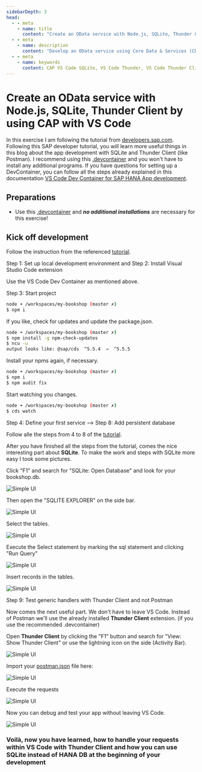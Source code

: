 ```yaml
---
sidebarDepth: 3
head:
  - - meta
    - name: title
      content: "Create an OData service with Node.js, SQLite, Thunder Client by using CAP with VS Code"
  - - meta
    - name: description
      content: "Develop an OData service using Core Data & Services (CDS), Node.js, and SQLite, by using the SAP Cloud Application Programming Model (CAP) and developing on your local environment. Learn, how to work with SQLite and how to use the extension Thunder Client (instead of Postman) within of VS Code."
  - - meta
    - name: keywords
      content: CAP VS Code SQLite, VS Code Thunder, VS Code Thunder Client, CAP VS Code Postman, CAP SAP HANA XSA, XSA, VS Code Dev Container, CAP Node, xs, CAP Node Odata
---
```


# Create an OData service with Node.js, SQLite, Thunder Client by using CAP with VS Code

 In this exercise I am following the tutorial from  [developers.sap.com](https://developers.sap.com/tutorials/cp-apm-nodejs-create-service.html). Following this SAP developer tutorial, you will learn more useful things in this blog about the app development with SQLite and Thunder Client (like Postman). I recommend using this [.devcontainer](https://github.com/draschke/my-bookshop/tree/master/.devcontainer) and you won't have to install any additional programs.
 If you have questions for setting up a DevContainer, you can follow all the steps already explained in this documentation [VS Code Dev Container for SAP HANA App development](https://draschke.github.io/vsc-sap-hana-mta-dev-env-node14x/).

## Preparations

- Use this [.devcontainer](https://github.com/draschke/my-bookshop/tree/master/.devcontainer) and ***no additional installations*** are necessary for this exercise!

## Kick off development

Follow the instruction from the referenced [tutorial](https://developers.sap.com/tutorials/cp-apm-nodejs-create-service.html).

Step 1: Set up local development environment and Step 2: Install Visual Studio Code extension

Use the VS Code Dev Container as mentioned above.

Step 3: Start project

```bash
node ➜ /workspaces/my-bookshop (master ✗)
$ npm i
```

If you like, check for updates and update the package.json.

```bash
node ➜ /workspaces/my-bookshop (master ✗)
$ npm install -g npm-check-updates 
$ ncu -u
output looks like: @sap/cds  ^5.5.4  →  ^5.5.5
```

Install your npms again, if necessary.

```bash
node ➜ /workspaces/my-bookshop (master ✗)
$ npm i
$ npm audit fix
```

Start watching you changes.

```bash
node ➜ /workspaces/my-bookshop (master ✗)
$ cds watch
```

Step 4: Define your first service --> Step 8: Add persistent database

Follow alle the steps from 4 to 8 of the [tutorial](https://developers.sap.com/tutorials/cp-apm-nodejs-create-service.html).

After you have finished all the steps from the tutorial, comes the nice interesting part about **SQLite**.
To make the work and steps with SQLite more easy I took some pictures.

Click "F1" and search for "SQLite: Open Database" and look for your bookshop.db.

![Simple UI](../images/Blogs-SAP-Com/2/start-sqlite-db.png)

Then open the "SQLITE EXPLORER" on the side bar.

![Simple UI](../images/Blogs-SAP-Com/2/sqlite-show-records2.png)

Select the tables.

![Simple UI](../images/Blogs-SAP-Com/2/sqlite-select-records.png)

Execute the Select statement by marking the sql statement and clicking "Run Query"

![Simple UI](../images/Blogs-SAP-Com/2/sqlite-run-selected-statement.png)

Insert records in the tables.

![Simple UI](../images/Blogs-SAP-Com/2/sqlite-insert-records.png)

Step 9: Test generic handlers with Thunder Client and not Postman

Now comes the next useful part. We don't have to leave VS Code. Instead of Postman we'll use the already installed **Thunder Client** extension. (if you use the recommended .devcontainer)

Open **Thunder Client** by clicking the "F1" button and search for "View: Show Thunder Client" or use the lightning icon on the side (Activity Bar).

![Simple UI](../images/Blogs-SAP-Com/2/open-thunder-client-import.png)

Import your [postman.json](https://raw.githubusercontent.com/SAPDocuments/Tutorials/master/tutorials/cp-apm-nodejs-create-service/postman.json) file here:

![Simple UI](../images/Blogs-SAP-Com/2/thunder-client-import.png)

Execute the requests

![Simple UI](../images/Blogs-SAP-Com/2/thunder-client-request.png)

Now you can debug and test your app without leaving VS Code.

![Simple UI](../images/Blogs-SAP-Com/2/run-debugger-and-send-request.png)

### Voilà, now you have learned, how to handle your requests within VS Code with **Thunder Client** and how you can use  **SQLite** instead of HANA DB at the beginning of your development
